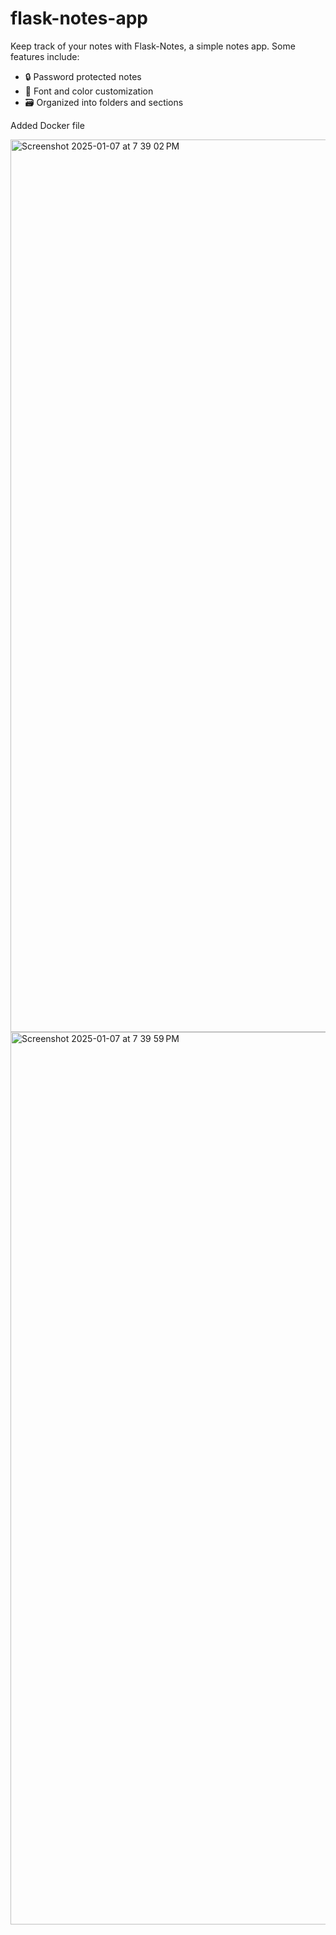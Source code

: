 # flask-notes-app

Keep track of your notes with Flask-Notes, a simple notes app. Some features include:
	
* 🔒 Password protected notes
* 🎨 Font and color customization	
* 🗃️ Organized into folders and sections

Added Docker file 

<img width="1428" alt="Screenshot 2025-01-07 at 7 39 02 PM" src="https://github.com/user-attachments/assets/6dc1d3bc-d6eb-4d65-9129-301c663f483a" />


<img width="1428" alt="Screenshot 2025-01-07 at 7 39 59 PM" src="https://github.com/user-attachments/assets/c53ecaba-5e41-492b-bb10-2237a236b6c2" />
